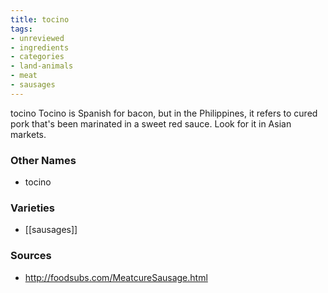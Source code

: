 ```yaml
---
title: tocino
tags:
- unreviewed
- ingredients
- categories
- land-animals
- meat
- sausages
---
```

tocino Tocino is Spanish for bacon, but in the Philippines, it refers to cured pork that's been marinated in a sweet red sauce. Look for it in Asian markets.

### Other Names

* tocino

### Varieties

* [[sausages]]

### Sources
* http://foodsubs.com/MeatcureSausage.html
